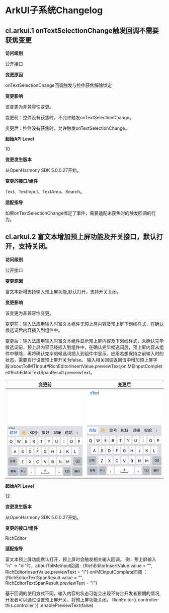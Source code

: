 # ArkUI子系统Changelog

## cl.arkui.1 onTextSelectionChange触发回调不需要获焦变更

**访问级别**
 
公开接口

**变更原因**

onTextSelectionChange回调触发与控件获焦解除绑定

**变更影响**

该变更为非兼容性变更。

变更前：控件没有获焦时，不允许触发onTextSelectionChange。

变更后：控件没有获焦时，允许触发onTextSelectionChange。

**起始API Level**

10

**变更发生版本**

从OpenHarmony SDK 5.0.0.27开始。

**变更的接口/组件**

Text、TextInput、TextArea、Search。

**适配指导**

如果onTextSelectionChange绑定了事件，需要适配未获焦时的触发回调的行为。

## cl.arkui.2 富文本增加预上屏功能及开关接口，默认打开，支持关闭。

**访问级别**
 
公开接口

**变更原因**

富文本新增支持输入预上屏功能,默认打开，支持开关关闭。

**变更影响**

该变更为非兼容性变更。

变更前：输入法应用输入时富文本组件无预上屏内容及预上屏下划线样式，在确认候选词后内容插入到组件中。

变更后：输入法应用输入时富文本组件显示预上屏内容及下划线样式，未确认完毕候选词前，预上屏内容已经插入到组件中，在确认完毕候选词后，预上屏内容从组件中移除，再将确认完毕的候选词插入到组件中显示。应用若想保持之前输入时的状态，需要自行设置预上屏开关为false。
输入相关回调返回值中增加预上屏字段:aboutToIMTInput#RichEditorInsertValue.previewText;onIMEInputComplete#RichEditorTextSpanResult.previewText。

| 变更前 | 变更后 |
|---------|---------|
| ![alt text](previewText_unenabled.PNG)| ![alt text](previewText_enabled.PNG)|

**起始API Level**

12

**变更发生版本**

从OpenHarmony SDK 5.0.0.27开始。

**变更的接口/组件**

RichEditor

**适配指导**

富文本预上屏功能默认打开，预上屏时会触发相关输入回调。
例：预上屏输入  "n" -> "ni"时，aboutToIMeInput回调 : {RichEditorInsertValue.value = "", RichEditorInsertValue.previewText = "i"}
onIMEInputComplete回调 ：{RichEditorTextSpanResult.value = "", RichEditorTextSpanResult.previewText = "i"}

基于回调的使用方式不同，输入内容的状态可能会出现不符合开发者预期的情况,开发者可以通过设置预上屏开关，将预上屏功能关闭。
RichEditor({ controller: this.controller })
    .enablePreviewText(false)